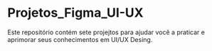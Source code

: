 # Projetos_Figma_UI-UX
Este repositório contém sete projejtos para ajudar você a praticar e aprimorar seus conhecimentos em UI/UX Desing.
